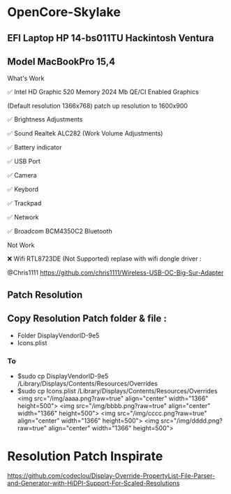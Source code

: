 # OpenCore-Skylake
## EFI Laptop HP 14-bs011TU Hackintosh Ventura
## Model MacBookPro 15,4

What's Work

✅ Intel HD Graphic 520 Memory 2024 Mb QE/CI Enabled Graphics

  (Default resolution 1366x768) patch up resolution to 1600x900

✅ Brightness Adjustments 

✅ Sound Realtek ALC282 (Work Volume Adjustments) 

✅ Battery indicator

✅ USB Port

✅ Camera

✅ Keybord 

✅ Trackpad

✅ Network

✅ Broadcom BCM4350C2 Bluetooth  

Not Work

❌ Wifi RTL8723DE (Not Supported) replase with wifi dongle driver :

  @Chris1111 https://github.com/chris1111/Wireless-USB-OC-Big-Sur-Adapter

## Patch Resolution
## Copy Resolution Patch folder & file :
- Folder DisplayVendorID-9e5
- Icons.plist
### To
- $sudo cp DisplayVendorID-9e5 /Library/Displays/Contents/Resources/Overrides
- $sudo cp Icons.plist /Library/Displays/Contents/Resources/Overrides
<img src="/img/aaaa.png?raw=true" align="center" width="1366" height=500">
<img src="/img/bbbb.png?raw=true" align="center" width="1366" height=500">
<img src="/img/cccc.png?raw=true" align="center" width="1366" height=500">
<img src="/img/dddd.png?raw=true" align="center" width="1366" height=500">

# Resolution Patch Inspirate 
https://github.com/codeclou/Display-Override-PropertyList-File-Parser-and-Generator-with-HiDPI-Support-For-Scaled-Resolutions

